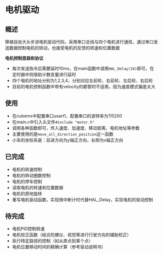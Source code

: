 # 电机驱动

## 概述
移植自张大头步进电机驱动代码，采用串口总线与四个电机进行通信，通过串口发送数据控制电机的转动，也接受电机的反馈的转速和位置数据

**电机控制思路和协议**
- 每次发送指令后需要延时10ms，在main函数中调用`HAL_Delay(10)`即可，在定时器中则借助计数变量进行延时
- 四个电机的地址分别为1,2,3,4，分别对应左前轮、右前轮、左后轮、右后轮
- 目前的电机控制函数中带有velocity的都暂时不适用，因为速度模式偏差太大



## 使用
- 在cubemx中配置串口usart1，配置串口的波特率为115200
- 在main.c中引入头文件`#include "motor.h"`
- 调用各种函数即可，传入速度、加速度、移动距离、电机地址等参数
- 主要使用的是`move_all_direction_position`这一函数
- 小车的坐标系是：前进方向为y轴正方向，右侧为x轴正方向

## 已完成
- 电机的转速控制
- 电机的转动圈数控制
- 电机的停车控制
- 读取电机的转速和位置数据
- 电机的原地旋转
- 重写电机驱动函数，实现用中断计时代替HAL_Delay，实现电机的驱动控制

## 待完成
- 电机PID控制转速
- 电机校正函数（结合陀螺仪、视觉等进行行驶方向的辅助校正）
- 执行特定路径的控制（如从原点到某个点）
- 电机位置移动时间的精确计算（参考驱动说明书）






